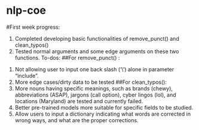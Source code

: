 # nlp-coe

#First week progress:
1.	Completed developing basic functionalities of remove_punct() and clean_typos()
2.	Tested normal arguments and some edge arguments on these two functions.
To-dos:
##For remove_punct() : 
1)	Not allowing user to input one back slash (‘\’) alone in parameter “include”. 
2)	More edge cases/dirty data to be tested
##For clean_typos():       
1)	More nouns having specific meanings, such as brands (chewy), abbreviations (ASAP), jargons (call option), cyber lingos (lol), and locations (Maryland) are tested and currently failed.
2)	Better pre-trained models more suitable for specific fields to be studied.
3)	Allow users to input a dictionary indicating what words are corrected in wrong ways, and what are the proper corrections. 
